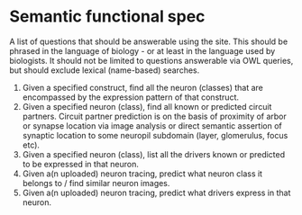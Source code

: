 # Semantic functional spec

A list of questions that should be answerable using the site. This should be phrased in the language of biology - or at least in the language used by biologists. It should not be limited to questions answerable via OWL queries, but should exclude lexical (name-based) searches.

1. Given a specified construct, find all the neuron (classes) that are encompassed by the expression pattern of that construct.
1. Given a specified neuron (class), find all known or predicted circuit partners.  Circuit partner prediction is on the basis of proximity of arbor or synapse location via image analysis or direct semantic assertion of synaptic location to some neuropil subdomain (layer, glomerulus, focus etc).
1. Given a specified neuron (class), list all the drivers known or predicted to be expressed in that neuron.
1. Given a(n uploaded) neuron tracing, predict what neuron class it belongs to / find similar neuron images.
1. Given a(n uploaded) neuron tracing, predict what drivers express in that neuron.

